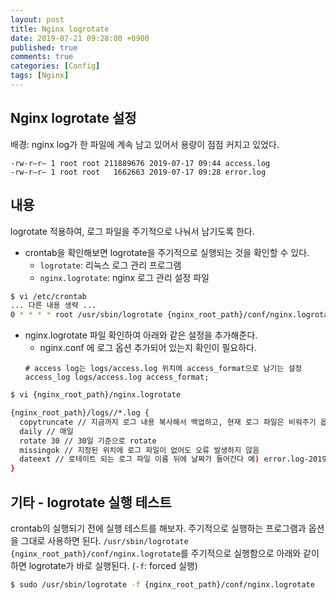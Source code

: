 ```yaml
---
layout: post
title: Nginx logrotate
date: 2019-07-21 09:28:00 +0900
published: true
comments: true
categories: [Config]
tags: [Nginx]
---
```


## Nginx logrotate 설정
배경: nginx log가 한 파일에 계속 남고 있어서 용량이 점점 커지고 있었다.
```
-rw-r—r— 1 root root 211889676 2019-07-17 09:44 access.log
-rw-r—r— 1 root root   1662663 2019-07-17 09:28 error.log
```

## 내용
logrotate 적용하여, 로그 파일을 주기적으로 나눠서 남기도록 한다.

* crontab을 확인해보면 logrotate을 주기적으로 실행되는 것을 확인할 수 있다.
  * `logrotate`: 리눅스 로그 관리 프로그램
  * `nginx.logrotate`: nginx 로그 관리 설정 파일

```sh
$ vi /etc/crontab
... 다른 내용 생략 ...
0 * * * * root /usr/sbin/logrotate {nginx_root_path}/conf/nginx.logrotate
```

* nginx.logrotate 파일 확인하여 아래와 같은 설정을 추가해준다. 
  * nginx.conf 에 로그 옵션 추가되어 있는지 확인이 필요하다.
  ```
  # access log는 logs/access.log 위치에 access_format으로 남기는 설정
  access_log logs/access.log access_format; 
  ```

```sh
$ vi {nginx_root_path}/nginx.logrotate

{nginx_root_path}/logs//*.log {
  copytruncate // 지금까지 로그 내용 복사해서 백업하고, 현재 로그 파일은 비워주기 옵션
  daily // 매일
  rotate 30 // 30일 기준으로 rotate
  missingok // 지정된 위치에 로그 파일이 없어도 오류 발생하지 않음
  dateext // 로테이트 되는 로그 파일 이름 뒤에 날짜가 들어간다 예) error.log-20190716
}
```

## 기타 - logrotate 실행 테스트
crontab의 실행되기 전에 실행 테스트를 해보자.
주기적으로 실행하는 프로그램과 옵션을 그대로 사용하면 된다. 
`/usr/sbin/logrotate {nginx_root_path}/conf/nginx.logrotate`를 주기적으로 실행함으로 아래와 같이 하면 logrotate가 바로 실행된다. (`-f`: forced 실행)

```sh
$ sudo /usr/sbin/logrotate -f {nginx_root_path}/conf/nginx.logrotate
```
